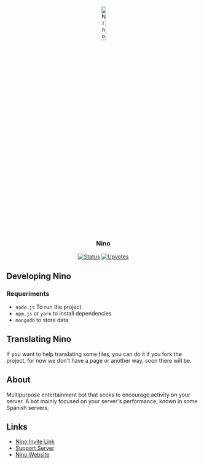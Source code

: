 <div align="center">
<img src="https://cdn.discordapp.com/avatars/887306474097881100/c44a6b17c041c81825dc8ebceae0e59f.png?size=4096" width="15%" alt="Nino Logo">

### Nino 

[![Status](https://top.gg/api/widget/status/887306474097881100.svg?noavatar=true)](https://top.gg/bot/887306474097881100)
[![Upvotes](https://top.gg/api/widget/upvotes/887306474097881100.svg?noavatar=true)](https://top.gg/bot/887306474097881100)
</div>

## Developing Nino
### Requeriments
 * `node.js` To run the project
 * `npm.js` or `yarn` to install dependencies 
 *  `mongodb` to store data
   
## Translating Nino
If you want to help translating some files, you can do it if you fork the project, for now we don't have a page or another way, soon there will be.

## About

Multipurpose entertainment bot that seeks to encourage activity on your server. A bot mainly focused on your 
server's performance, known in some Spanish servers.

## Links
 * [Nino Invite Link](https://inv.nino.fun)
 * [Support Server](https://dc.nino.fun)
 * [Nino Website](https://nino.fun)

